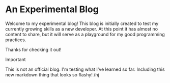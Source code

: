 # An Experimental Blog

Welcome to my experimental blog! This blog is initially created to test my currently growing skills as a new 
developer. At this point it has almost no content to share, but it will serve as a playground for my 
good programming practices.


Thanks for checking it out! 

> [!IMPORTANT]
> This is not an official blog. I'm testing what I've learned so far.
> Including this new markdown thing that looks so flashy! /hj
